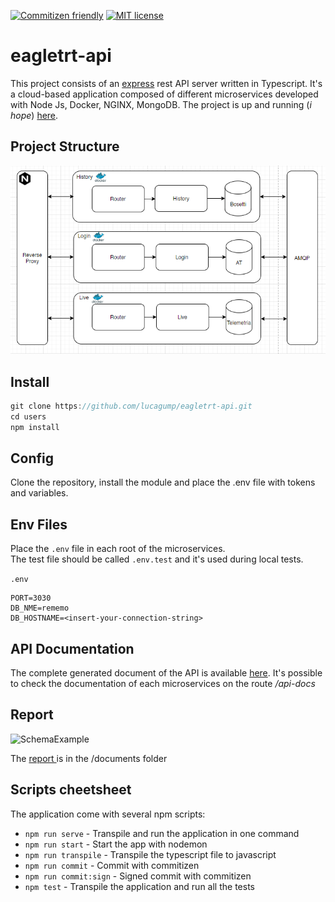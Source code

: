 [![Commitizen friendly](https://img.shields.io/badge/commitizen-friendly-brightgreen.svg)](http://commitizen.github.io/cz-cli/)
[![MIT license](https://img.shields.io/badge/License-MIT-blue.svg)](https://github.com/lucagump/eagletrt-api/blob/main/LICENSE)

# eagletrt-api
This project consists of an [express](https://expressjs.com/) rest API server written in Typescript.
It's a cloud-based application composed of different microservices developed with Node Js, Docker, NGINX, MongoDB.  The project is up and running (_i hope_) [here](https://theuselessweb.com/).


## Project Structure

![SchemaOverview](documents/draft-version.PNG)

## Install
```javascript
git clone https://github.com/lucagump/eagletrt-api.git
cd users
npm install
```

## Config

Clone the repository, install the module and place the .env file with tokens and variables. 

## Env Files
Place the `.env` file in each root of the microservices.<br>
The test file should be called `.env.test` and it's used during local tests.<br>

`.env`
```
PORT=3030
DB_NME=rememo
DB_HOSTNAME=<insert-your-connection-string>
```

## API Documentation 

The complete generated document of the API is available [here](https://documenter.getpostman.com/view/3504740/TVCjx5xT#33c906b0-350f-4e19-a0e6-09d6a9aab648). It's possible to check the documentation of each microservices on the route _/api-docs_ 

## Report

![SchemaExample](documents/to-do.png)

The [report ](https://github.com/lucagump/eagletrt-api/blob/main/documents/report.pdf) is in the /documents folder  

## Scripts cheetsheet
The application come with several npm scripts:
* `npm run serve` - Transpile and run the application in one command
* `npm run start` - Start the app with nodemon
* `npm run transpile` - Transpile the typescript file to javascript
* `npm run commit` - Commit with commitizen
* `npm run commit:sign` - Signed commit with commitizen
* `npm test` - Transpile the application and run all the tests
